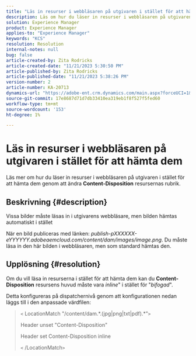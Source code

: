 ```yaml
---
title: "Läs in resurser i webbläsaren på utgivaren i stället för att hämta dem"
description: Läs om hur du läser in resurser i webbläsaren på utgivaren.
solution: Experience Manager
product: Experience Manager
applies-to: "Experience Manager"
keywords: "KCS"
resolution: Resolution
internal-notes: null
bug: false
article-created-by: Zita Rodricks
article-created-date: "11/21/2023 5:30:50 PM"
article-published-by: Zita Rodricks
article-published-date: "11/21/2023 5:38:26 PM"
version-number: 2
article-number: KA-20713
dynamics-url: "https://adobe-ent.crm.dynamics.com/main.aspx?forceUCI=1&pagetype=entityrecord&etn=knowledgearticle&id=b0e7e5b2-9388-ee11-8179-6045bd006295"
source-git-commit: 17e8687d71d7db33410ea319eb1f8f527f5fed60
workflow-type: tm+mt
source-wordcount: '153'
ht-degree: 1%

---
```


# Läs in resurser i webbläsaren på utgivaren i stället för att hämta dem


Läs mer om hur du läser in resurser i webbläsaren på utgivaren i stället för att hämta dem genom att ändra <b>Content-Disposition</b> resursernas rubrik.

## Beskrivning {#description}


Vissa bilder måste läsas in i utgivarens webbläsare, men bilden hämtas automatiskt i stället

När en bild publiceras med länken: *publish-pXXXXXX-eYYYYYY.adobeaemcloud.com/content/dam/images/image.png*. Du måste läsa in den här bilden i webbläsaren, men som standard hämtas den.


## Upplösning {#resolution}


Om du vill läsa in resurserna i stället för att hämta dem kan du <b>Content-Disposition</b> resursens huvud måste vara *inline*&quot; i stället för &quot;*bifogad*&quot;.

Detta konfigureras på dispatchernivå genom att konfigurationen nedan läggs till i den anpassade värdfilen:




> `<` LocationMatch &quot;\/content\/dam.\*\.(jpg|png|txt|pdf).\*&quot;`>`
> 
> Header unset &quot;Content-Disposition&quot;
> 
> Header set Content-Disposition inline
> 
> `<` /LocationMatch`>`





